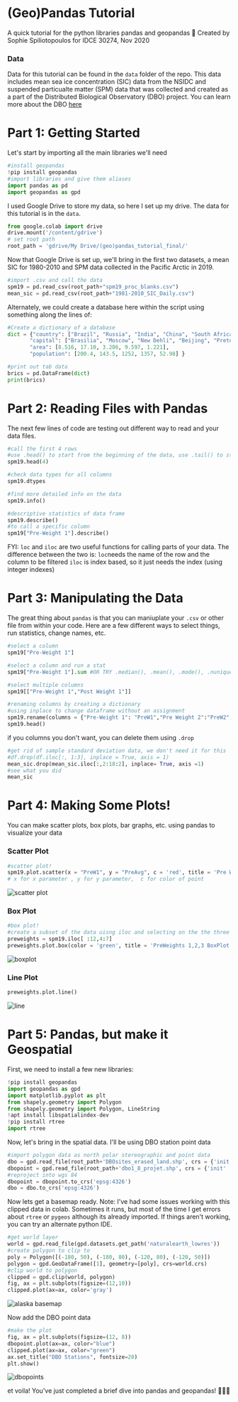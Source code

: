 # (Geo)Pandas Tutorial
A quick tutorial for the python libraries pandas and geopandas 🐼
Created by Sophie Spiliotopoulos for IDCE 30274, Nov 2020

### Data 
Data for this tutorial can be found in the `data` folder of the repo. This data includes mean sea ice concentration (SIC) data from the NSIDC and suspended particualte matter (SPM) data that was collected and created as a part of the Distributed Biological Observatory (DBO) project. You can learn more about the DBO [here](https://dbo.cbl.umces.edu) 

# Part 1: Getting Started 
Let's start by importing all the main libraries we'll need
```python
#install geopandas
!pip install geopandas 
#import libraries and give them aliases
import pandas as pd
import geopandas as gpd
```
I used Google Drive to store my data, so here I set up my drive. The data for this tutorial is in the `data`. 
```python 
from google.colab import drive 
drive.mount('/content/gdrive') 
# set root path
root_path = 'gdrive/My Drive/(geo)pandas_tutorial_final/' 
```
Now that Google Drive is set up, we'll bring in the first two datasets, a mean SIC for 1980-2010 and SPM data collected in the Pacific Arctic in 2019. 
```python 
#import .csv and call the data 
spm19 = pd.read_csv(root_path+"spm19_proc_blanks.csv")
mean_sic = pd.read_csv(root_path+"1981-2010_SIC_Daily.csv")
```
Alternately, we could create a database here within the script using something along the lines of: 
```python 
#Create a dictionary of a database 
dict = {"country": ["Brazil", "Russia", "India", "China", "South Africa"],
       "capital": ["Brasilia", "Moscow", "New Dehli", "Beijing", "Pretoria"],
       "area": [8.516, 17.10, 3.286, 9.597, 1.221],
       "population": [200.4, 143.5, 1252, 1357, 52.98] }

#print out tab data 
brics = pd.DataFrame(dict)
print(brics)
```
# Part 2: Reading Files with Pandas
The next few lines of code are testing out different way to read and your data files. 
```python
#call the first 4 rows
#use .head() to start from the beginning of the data, use .tail() to start at the end 
spm19.head(4)

#check data types for all columns 
spm19.dtypes 

#find more detailed info on the data 
spm19.info()

#descriptive statistics of data frame 
spm19.describe()
#to call a specific column
spm19["Pre-Weight 1"].describe()
```
FYI: `loc` and `iloc` are two useful functions for calling parts of your data. The difference between the two is:
`loc`needs the name of the row and the column to be filtered
`iloc` is index based, so it just needs the index (using integer indexes)

# Part 3: Manipulating the Data
The great thing about `pandas` is that you can maniuplate your `.csv` or other file from within your code. Here are a few different ways to select things, run statistics, change names, etc. 
```python
#select a column
spm19["Pre-Weight 1"]

#select a column and run a stat
spm19["Pre-Weight 1"].sum #OR TRY .median(), .mean(), .mode(), .nunique() for numner of unique entries, .max(), .min()

#select multiple columns 
spm19[["Pre-Weight 1","Post Weight 1"]]

#renaming columns by creating a dictionary 
#using inplace to change dataframe without an assignment
spm19.rename(columns = {"Pre-Weight 1": "PreW1","Pre Weight 2":"PreW2","Pre-Weight 3": "PreW3","Average":"PreAvg","Post Weight 1": "PostW1","Post Weight 2": "PostW2","Post Weight 3": "PostW3","Post-Average":"PostAvg"},inplace = True)
spm19.head()
```
if you columns you don't want, you can delete them using `.drop`
```python
#get rid of sample standard deviation data, we don't need it for this 
#df.drop(df.iloc[:, 1:3], inplace = True, axis = 1) 
mean_sic.drop(mean_sic.iloc[:,2:18:2], inplace= True, axis =1)
#see what you did 
mean_sic
```
# Part 4: Making Some Plots! 
You can make scatter plots, box plots, bar graphs, etc. using pandas to visualize your data 
### Scatter Plot
```python 
#scatter plot! 
spm19.plot.scatter(x = "PreW1", y = "PreAvg", c = 'red', title = 'Pre Weight 1 and PreW Average') 
# x for x parameter , y for y parameter,  c for color of point 
```
![scatter plot](images/scatterplot.png)
### Box Plot
```python
#box plot!
#create a subset of the data uisng iloc and selecting on the the three pre-weight columns
preweights = spm19.iloc[ :12,4:7]
preweights.plot.box(color = 'green', title = 'PreWeights 1,2,3 BoxPlot')
```
![boxplot](images/boxplot.png)
### Line Plot
```python
preweights.plot.line()
```
![line](images/lineplot.png)

# Part 5: Pandas, but make it Geospatial
First, we need to install a few new libraries: 
```python
!pip install geopandas
import geopandas as gpd
import matplotlib.pyplot as plt
from shapely.geometry import Polygon
from shapely.geometry import Polygon, LineString
!apt install libspatialindex-dev
!pip install rtree
import rtree
```
Now, let's bring in the spatial data. I'll be using DBO station point data 

```python
#import polygon data as north polar stereographic and point data 
dbo = gpd.read_file(root_path+'DBOsites_erased_land.shp', crs = {'init' :'epsg:3413'})
dbopoint = gpd.read_file(root_path+'dbo1_8_projet.shp', crs = {'init' :'epsg:3476'})
#reproject into wgs 84
dbopoint = dbopoint.to_crs('epsg:4326')
dbo = dbo.to_crs('epsg:4326')
```
Now lets get a basemap ready. 
Note: I've had some issues working with this clipped data in colab. Sometimes it runs, but most of the time I get errors about `rtree` or `pygeos` although its already imported. If things aren't working, you can try an alternate python IDE. 
```python
#get world layer 
world = gpd.read_file(gpd.datasets.get_path('naturalearth_lowres'))
#create polygon to clip to 
poly = Polygon([(-180, 50), (-180, 80), (-120, 80), (-120, 50)])
polygon = gpd.GeoDataFrame([1], geometry=[poly], crs=world.crs)
#clip world to polygon 
clipped = gpd.clip(world, polygon)
fig, ax = plt.subplots(figsize=(12,10))
clipped.plot(ax=ax, color='gray')
```
![alaska basemap](images/basemap.png)

Now add the DBO point data
```python
#make the plot
fig, ax = plt.subplots(figsize=(12, 8))
dbopoint.plot(ax=ax, color="blue")
clipped.plot(ax=ax, color="green")
ax.set_title("DBO Stations", fontsize=20)
plt.show()
```
![dbopoints](images/dbomap.png)

et voila! You've just completed a brief dive into pandas and geopandas! 🎉🎉🎉
